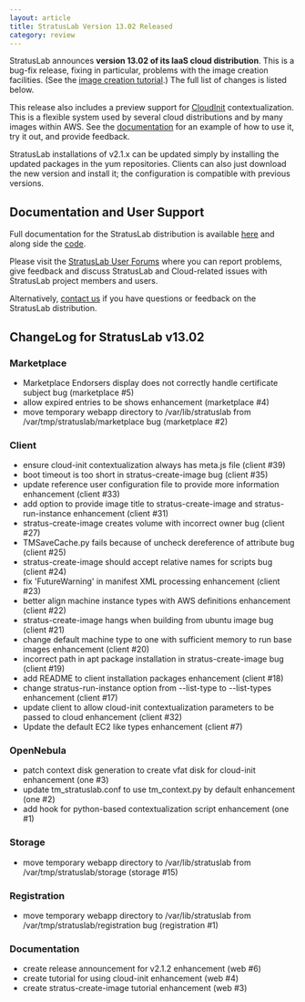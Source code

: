 ```yaml
---
layout: article
title: StratusLab Version 13.02 Released
category: review
---
```


StratusLab announces **version 13.02 of its IaaS cloud distribution**.
This is a bug-fix release, fixing in particular, problems with the
image creation facilities.  (See the [image creation
tutorial][image-create-doc].)  The full list of changes is listed
below.

This release also includes a preview support for [CloudInit][ci-docs]
contextualization.  This is a flexible system used by several cloud
distributions and by many images within AWS.  See the
[documentation][cloudinit-doc] for an example of how to use it, try it
out, and provide feedback.

StratusLab installations of v2.1.x can be updated simply by installing
the updated packages in the yum repositories.  Clients can also just
download the new version and install it; the configuration is
compatible with previous versions.


Documentation and User Support
------------------------------

Full documentation for the StratusLab distribution is available
[here][docs] and along side the [code][github].

Please visit the [StratusLab User Forums][forum] where you can report
problems, give feedback and discuss StratusLab and Cloud-related
issues with StratusLab project members and users.

Alternatively, [contact us][about] if you have questions or feedback
on the StratusLab distribution.


ChangeLog for StratusLab v13.02
-------------------------------

### Marketplace

* Marketplace Endorsers display does not correctly handle certificate
  subject bug (marketplace #5)
* allow expired entries to be shows enhancement (marketplace #4)
* move temporary webapp directory to /var/lib/stratuslab from
  /var/tmp/stratuslab/marketplace bug (marketplace #2)


### Client

* ensure cloud-init contextualization always has meta.js file (client #39)
* boot timeout is too short in stratus-create-image bug (client #35)
* update reference user configuration file to provide more information
  enhancement (client #33)
* add option to provide image title to stratus-create-image and
  stratus-run-instance enhancement (client #31)
* stratus-create-image creates volume with incorrect owner bug (client #27)
* TMSaveCache.py fails because of uncheck dereference of attribute bug
  (client #25)
* stratus-create-image should accept relative names for scripts bug
  (client #24)
* fix 'FutureWarning' in manifest XML processing enhancement (client #23) 
* better align machine instance types with AWS definitions enhancement
  (client #22)
* stratus-create-image hangs when building from ubuntu image bug
  (client #21) 
* change default machine type to one with sufficient memory to run base
  images enhancement (client #20)
* incorrect path in apt package installation in stratus-create-image
  bug (client #19)
* add README to client installation packages enhancement (client #18)
* change stratus-run-instance option from --list-type to --list-types
  enhancement (client #17)
* update client to allow cloud-init contextualization parameters to be
  passed to cloud enhancement (client #32)
* Update the default EC2 like types enhancement (client #7)


### OpenNebula

* patch context disk generation to create vfat disk for cloud-init
  enhancement (one #3)
* update tm_stratuslab.conf to use tm_context.py by default
  enhancement (one #2)
* add hook for python-based contextualization script enhancement
  (one #1)


### Storage

* move temporary webapp directory to /var/lib/stratuslab from
  /var/tmp/stratuslab/storage (storage #15)


### Registration

* move temporary webapp directory to /var/lib/stratuslab from
  /var/tmp/stratuslab/registration bug (registration #1)


### Documentation

* create release announcement for v2.1.2 enhancement (web #6)
* create tutorial for using cloud-init enhancement (web #4)
* create stratus-create-image tutorial enhancement (web #3)


[image-create-doc]: http://stratuslab.eu/...
[ci-docs]: https://help.ubuntu.com/community/CloudInit
[cloudinit-doc]: http://stratuslab.eu/...
[docs]: http://stratuslab.eu/documentation
[github]: http://github.com/StratusLab
[forum]: https://groups.google.com/a/stratuslab.eu/group/user-forum/topics
[about]: http://stratuslab.eu/about
